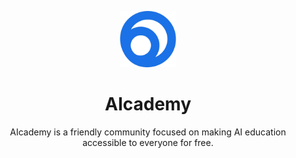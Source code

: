 <p align="center">
  <a href="https://aicademyorg.netlify.app/">
    <img src="/profile/logo.png" width="90px" height="90px" />
  </a>
</p>
<h1 align="center">AIcademy</h1>
<p align="center">AIcademy is a friendly community focused on making AI education accessible to everyone for free.</p>
